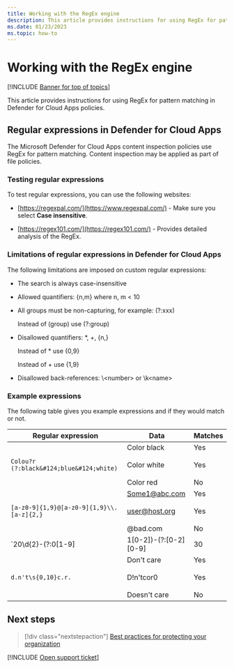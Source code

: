 ```yaml
---
title: Working with the RegEx engine
description: This article provides instructions for using RegEx for pattern matching in Defender for Cloud Apps policies.
ms.date: 01/23/2023
ms.topic: how-to
---
```

# Working with the RegEx engine

[!INCLUDE [Banner for top of topics](includes/banner.md)]

This article provides instructions for using RegEx for pattern matching in Defender for Cloud Apps policies.

## Regular expressions in Defender for Cloud Apps

The Microsoft Defender for Cloud Apps content inspection policies use RegEx for pattern matching. Content inspection may be applied as part of file policies.

### Testing regular expressions

To test regular expressions, you can use the following websites:

- [https://regexpal.com/](https://www.regexpal.com/) - Make sure you select **Case insensitive**.

- [https://regex101.com/](https://regex101.com/) - Provides detailed analysis of the RegEx.

### Limitations of regular expressions in Defender for Cloud Apps

The following limitations are imposed on custom regular expressions:

- The search is always case-insensitive

- Allowed quantifiers: {n,m} where n, m < 10

- All groups must be non-capturing, for example: (?:xxx)

    Instead of (group) use (?:group)

- Disallowed quantifiers: *, +, {n,}

    Instead of * use {0,9}

    Instead of + use {1,9}

- Disallowed back-references: \\<number\> or \k\<name>

### Example expressions

The following table gives you example expressions and if they would match or not.

|              Regular expression              |                     Data                     |      Matches      |
|---------------------------------------------------------------|---------------------------------------------------------------|------------------------------------|
|            `Colou?r (?:black&#124;blue&#124;white)`             |   Color black<br /><br /> Color white<br /><br /> Color red   | Yes<br /><br /> Yes<br /><br /> No |
|           `[a-z0-9]{1,9}@[a-z0-9]{1,9}\\.[a-z]{2,}`           | Some1@abc.com<br /><br /> user@host.org<br /><br /> @bad.com  | Yes<br /><br /> Yes<br /><br /> No |
| `20\d{2}-(?:0[1-9]|1[0-2])-(?:[0-2][0-9]|30|31)`              |   2015-12-31<br /><br /> 2015-01-09<br /><br /> 1999-12-31    | Yes<br /><br /> Yes<br /><br /> No |
|                       `d.n't\s{0,10}c.r.`                      | Don't     care<br /><br /> D!n'tcor0<br /><br /> Doesn't care | Yes<br /><br /> Yes<br /><br /> No |

## Next steps

> [!div class="nextstepaction"]
> [Best practices for protecting your organization](best-practices.md)

[!INCLUDE [Open support ticket](includes/support.md)]

